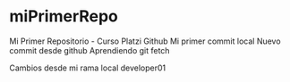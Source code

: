 # miPrimerRepo
Mi Primer Repositorio  -  Curso Platzi Github
Mi primer commit local
Nuevo commit desde github
Aprendiendo git fetch

Cambios desde mi rama local developer01

